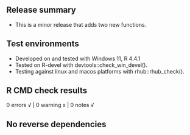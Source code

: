 ## Release summary

* This is a minor release that adds two new functions.

## Test environments

* Developed on and tested with Windows 11, R 4.4.1
* Tested on R-devel with devtools::check_win_devel().
* Testing against linux and macos platforms with rhub::rhub_check().

## R CMD check results
0 errors √ | 0 warning x | 0 notes √

## No reverse dependencies
